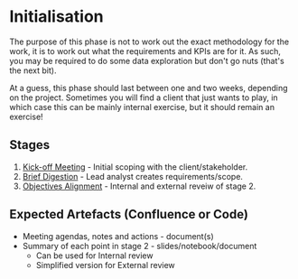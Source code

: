 # Initialisation

The purpose of this phase is not to work out the exact methodology for the work, 
it is to work out what the requirements and KPIs are for it. As such, you may be 
required to do some data exploration but don't go nuts (that's the next bit).

At a guess, this phase should last between one and two weeks, depending on the project. 
Sometimes you will find a client that just wants to play, in which case this can be 
mainly internal exercise, but it should remain an exercise!

## Stages
1. [Kick-off Meeting](1_kick_off_meeting.md) - Initial scoping with the client/stakeholder.
2. [Brief Digestion](2_brief_digestion.md) - Lead analyst creates requirements/scope.
3. [Objectives Alignment](3_objectives_alignment.md) - Internal and external reveiw of stage 2.

## Expected Artefacts (Confluence or Code)
* Meeting agendas, notes and actions - document(s)  
* Summary of each point in stage 2 - slides/notebook/document  
    * Can be used for Internal review
    * Simplified version for External review
